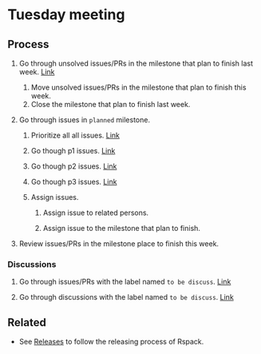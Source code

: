 # Tuesday meeting

## Process

1. Go through unsolved issues/PRs in the milestone that plan to finish last week. [Link](https://github.com/web-infra-dev/rspack/milestones?direction=asc&sort=title&state=open)
    1. Move unsolved issues/PRs in the milestone that plan to finish this week.
    2. Close the milestone that plan to finish last week.

2. Go through issues in `planned` milestone.
    1. Prioritize all all issues. [Link](https://github.com/web-infra-dev/rspack/issues?q=is%3Aopen+is%3Aissue+milestone%3APlanned+-label%3Ap0-urgent+-label%3Ap1-important+-label%3Ap1-signifincant-downstream-blocker+-label%3Ap2-signifincant+-label%3Ap3-has-workaround+-label%3Ap3-minor-bug+-label%3Ap3-nice-to-have)

    2. Go though p1 issues. [Link](https://github.com/web-infra-dev/rspack/issues?q=is%3Aopen+milestone%3APlanned+label%3Ap1-important%2Cp1-signifincant-downstream-blocker+)

    2. Go though p2 issues. [Link](https://github.com/web-infra-dev/rspack/issues?q=is%3Aopen+milestone%3APlanned+label%3Ap2-signifincant+)

    2. Go though p3 issues. [Link](https://github.com/web-infra-dev/rspack/issues?q=is%3Aopen+milestone%3APlanned+label%3Ap3-has-workaround%2Cp3-minor-bug%2Cp3-nice-to-have)

    3. Assign issues.
        1. Assign issue to related persons.

        2. Assign issue to the milestone that plan to finish.

5. Review issues/PRs in the milestone place to finish this week.

### Discussions

1. Go through issues/PRs with the label named `to be discuss`. [Link](https://github.com/web-infra-dev/rspack/labels/to%20be%20discuss)

2. Go through discussions with the label named `to be discuss`. [Link](https://github.com/web-infra-dev/rspack/discussions/categories/core?discussions_q=is%3Aopen+category%3ACore+label%3A%22to+be+discuss%22)


## Related

- See [Releases](./releases.md) to follow the releasing process of Rspack.